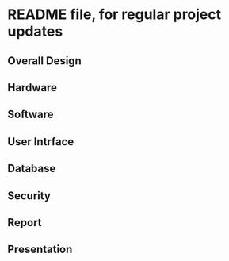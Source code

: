 # README file, for regular project updates

## Overall Design
## Hardware
## Software
## User Intrface
## Database
## Security
## Report
## Presentation
